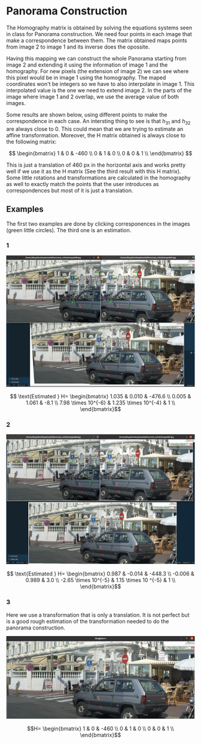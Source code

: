 # Panorama Construction

The Homography matrix is obtained by solving the equations systems seen in class for Panorama construction. We need four points in each image that make a correspondence between them. The matrix obtained maps points from image 2 to image 1 and its inverse does the opossite. 

Having this mapping we can construct the whole Panorama starting from image 2 and extending it using the information of image 1 and the homography. For new pixels (the extension of image 2) we can see where this pixel would be in image 1 using the homography. The maped coordinates won't be integers so we have to also interpolate in image 1. This interpolated value is the one we need to extend image 2. In the parts of the image where image 1 and 2 overlap, we use the average value of both images.

Some results are shown below, using different points to make the correspondence in each case. An intersting thing to see is that $h_{31}$ and $h_{32}$ are always close to 0. This could mean that we are trying to estimate an affine transformation. Moreover, the H matrix obtained is always close to the following matrix:

$$
\begin{bmatrix}
1 &  0 & -460 \\
0 & 1 &  0 \\
0 & 0 & 1 \\
\end{bmatrix}
$$

This is just a translation of 460 px in the horizontal axis and works pretty well if we use it as the H matrix (See the third result with this H matrix). Some little rotations and transformations are calculated in the homography as well to exactly match the points that the user introduces as correspondences but most of it is just a translation.


## Examples

The first two examples are done by clicking corresponences in the images (green little circles). The third one is an estimation.
### 1

<p align="center">
    <img src="res/result1.png" style="width: 700px"/>
</p>

$$ \text{Estimated } H=
\begin{bmatrix}
1.035 & 0.010 & -476.6 \\
0.005 & 1.061 & -8.1 \\
7.98 \times 10^{-6} & 1.235 \times 10^{-4} & 1 \\
\end{bmatrix}$$

### 2

<p align="center">
    <img src="res/result2.png" style="width: 700px"/>
</p>

$$ \text{Estimated } H=
\begin{bmatrix}
0.987 & -0.014 & -448.3 \\
-0.006 & 0.989 & 3.0 \\
-2.65 \times 10^{-5} & 1.15 \times 10 ^{-5} & 1 \\
\end{bmatrix}$$


### 3

Here we use a transformation that is only a translation. It is not perfect but is a good rough estimation of the transformation needed to do the panorama construction.

<p align="center">
    <img src="res/est.png" style="width: 600px">
</p>

$$H=
\begin{bmatrix}
1 &  0 & -460 \\
0 & 1 &  0 \\
0 & 0 & 1 \\
\end{bmatrix}$$